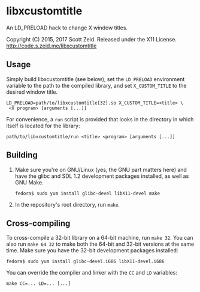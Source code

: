 libxcustomtitle
===============

An LD\_PRELOAD hack to change X window titles.

Copyright (C) 2015, 2017 Scott Zeid.  Released under the X11 License.  
<http://code.s.zeid.me/libxcustomtitle>


Usage
-----

Simply build libxcustomtitle (see below), set the `LD_PRELOAD` environment
variable to the path to the compiled library, and set `X_CUSTOM_TITLE` to the
desired window title.

    LD_PRELOAD=path/to/libxcustomtitle[32].so X_CUSTOM_TITLE=<title> \
     <X program> [arguments [...]]

For convenience, a `run` script is provided that looks in the directory in which
itself is located for the library:

    path/to/libxcustomtitle/run <title> <program> [arguments [...]]


Building
--------

1.  Make sure you're on GNU/Linux (yes, the GNU part matters here) and have
    the glibc and SDL 1.2 development packages installed, as well as GNU Make.
    
        fedora$ sudo yum install glibc-devel libX11-devel make

2.  In the repository's root directory, run `make`.


Cross-compiling
---------------

To cross-compile a 32-bit library on a 64-bit machine, run `make 32`.  You
can also run `make 64 32` to make both the 64-bit and 32-bit versions at the
same time.  Make sure you have the 32-bit development packages installed:

    fedora$ sudo yum install glibc-devel.i686 libX11-devel.i686

You can override the compiler and linker with the `CC` and `LD` variables:

    make CC=... LD=... [...]
